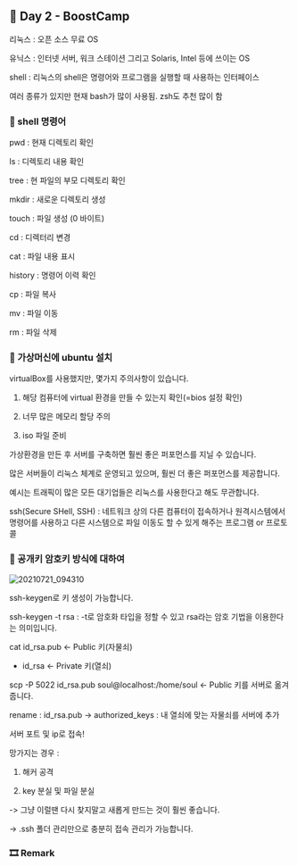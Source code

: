 ## 📕 Day 2 - BoostCamp

리눅스 : 오픈 소스 무료 OS

유닉스 : 인터넷 서버, 워크 스테이션 그리고 Solaris, Intel 등에 쓰이는 OS

shell : 리눅스의 shell은 명령어와 프로그램을 실행할 때 사용하는 인터페이스

여러 종류가 있지만 현재 bash가 많이 사용됨. zsh도 추천 많이 함

### 📘 shell 명령어 

pwd : 현재 디렉토리 확인

ls : 디렉토리 내용 확인

tree : 현 파일의 부모 디렉토리 확인

mkdir : 새로운 디렉토리 생성

touch : 파일 생성 (0 바이트)

cd : 디렉터리 변경

cat : 파일 내용 표시

history : 명령어 이력 확인

cp : 파일 복사

mv : 파일 이동

rm : 파일 삭제

### 📘 가상머신에 ubuntu 설치

virtualBox를 사용했지만, 몇가지 주의사항이 있습니다.

1. 해당 컴퓨터에 virtual 환경을 만들 수 있는지 확인(=bios 설정 확인)

2. 너무 많은 메모리 할당 주의

3. iso 파일 준비

가상환경을 만든 후 서버를 구축하면 훨씬 좋은 퍼포먼스를 지닐 수 있습니다.

많은 서버들이 리눅스 체계로 운영되고 있으며, 훨씬 더 좋은 퍼포먼스를 제공합니다.

예시는 트래픽이 많은 모든 대기업들은 리눅스를 사용한다고 해도 무관합니다.

ssh(Secure SHell, SSH) : 네트워크 상의 다른 컴퓨터이 접속하거나 원격시스템에서 명령어를 사용하고 다른 시스템으로 파일 이동도 할 수 있게 해주는 프로그램 or 프로토콜

### 📘 공개키 암호키 방식에 대하여

![20210721_094310](https://user-images.githubusercontent.com/42922298/126412781-89a55628-0ae7-4424-a381-f358dda8dab7.png)

ssh-keygen로 키 생성이 가능합니다.

ssh-keygen -t rsa : -t로 암호화 타입을 정할 수 있고 rsa라는 암호 기법을 이용한다는 의미입니다. 

cat id_rsa.pub <- Public 키(자물쇠)

* id_rsa <- Private 키(열쇠)

scp -P 5022 id_rsa.pub soul@localhost:/home/soul <- Public 키를 서버로 옮겨줍니다.

rename : id_rsa.pub -> authorized_keys : 내 열쇠에 맞는 자물쇠를 서버에 추가

서버 포트 및 ip로 접속!

망가지는 경우 : 

1. 해커 공격

2. key 분실 및 파일 분실

-> 그냥 이럴땐 다시 찾지말고 새롭게 만드는 것이 훨씬 좋습니다.

-> .ssh 폴더 관리만으로 충분히 접속 관리가 가능합니다.

### 🎞 Remark 
